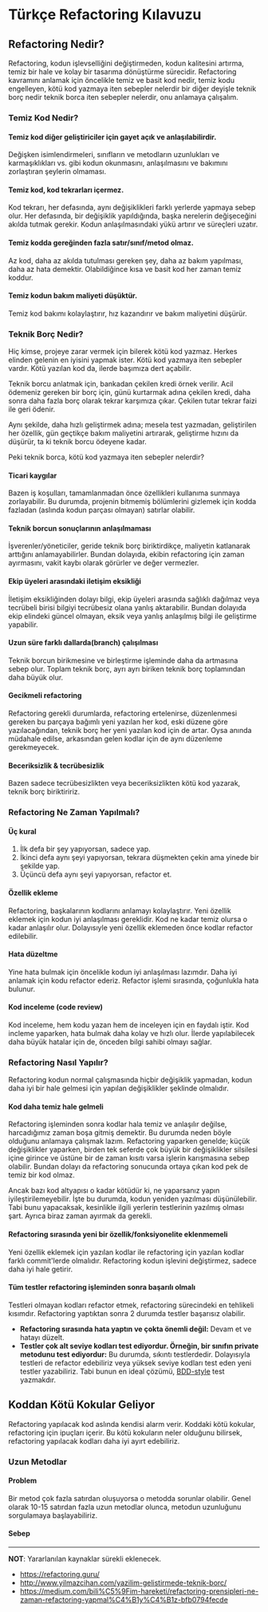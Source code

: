 # Türkçe Refactoring Kılavuzu

## Refactoring Nedir?

Refactoring, kodun işlevselliğini değiştirmeden, kodun kalitesini artırma, temiz bir hale ve kolay bir tasarıma dönüştürme sürecidir. Refactoring kavramını anlamak için öncelikle temiz ve basit kod nedir, temiz kodu engelleyen, kötü kod yazmaya iten sebepler nelerdir bir diğer deyişle teknik borç nedir teknik borca iten sebepler nelerdir, onu anlamaya çalışalım.

### Temiz Kod Nedir?

#### Temiz kod diğer geliştiriciler için gayet açık ve anlaşılabilirdir. 

Değişken isimlendirmeleri, sınıfların ve metodların uzunlukları ve karmaşıklıkları vs. gibi kodun okunmasını, anlaşılmasını ve bakımını zorlaştıran şeylerin olmaması.

#### Temiz kod, kod tekrarları içermez.

Kod tekrarı, her defasında, aynı değişiklikleri farklı yerlerde yapmaya sebep olur. Her defasında, bir değişiklik yapıldığında, başka nerelerin değişeceğini akılda tutmak gerekir. Kodun anlaşılmasındaki yükü artırır ve süreçleri uzatır.

#### Temiz kodda gereğinden fazla satır/sınıf/metod olmaz.

Az kod, daha az akılda tutulması gereken şey, daha az bakım yapılması, daha az hata demektir. Olabildiğince kısa ve basit kod her zaman temiz koddur.

#### Temiz kodun bakım maliyeti düşüktür.

Temiz kod bakımı kolaylaştırır, hız kazandırır ve bakım maliyetini düşürür.

### Teknik Borç Nedir?

Hiç kimse, projeye zarar vermek için bilerek kötü kod yazmaz. Herkes elinden gelenin en iyisini yapmak ister. Kötü kod yazmaya iten sebepler vardır. Kötü yazılan kod da, ilerde başımıza dert açabilir.

Teknik borcu anlatmak için, bankadan çekilen kredi örnek verilir. Acil ödemeniz gereken bir borç için, günü kurtarmak adına çekilen kredi, daha sonra daha fazla borç olarak tekrar karşımıza çıkar. Çekilen tutar tekrar faizi ile geri ödenir. 

Aynı şekilde, daha hızlı geliştirmek adına; mesela test yazmadan, geliştirilen her özellik, gün geçtikçe bakım maliyetini artırarak, geliştirme hızını da düşürür, ta ki teknik borcu ödeyene kadar.

Peki teknik borca, kötü kod yazmaya iten sebepler nelerdir?

#### Ticari kaygılar

Bazen iş koşulları, tamamlanmadan önce özellikleri kullanıma sunmaya zorlayabilir. Bu durumda, projenin bitmemiş bölümlerini gizlemek için kodda fazladan (aslında kodun parçası olmayan) satırlar olabilir.

#### Teknik borcun sonuçlarının anlaşılmaması

İşverenler/yöneticiler, geride teknik borç biriktirdikçe, maliyetin katlanarak arttığını anlamayabilirler. Bundan dolayıda, ekibin refactoring için zaman ayırmasını, vakit kaybı olarak görürler ve değer vermezler.


#### Ekip üyeleri arasındaki iletişim eksikliği 

İletişim eksikliğinden dolayı bilgi, ekip üyeleri arasında sağlıklı dağılmaz veya tecrübeli birisi bilgiyi tecrübesiz olana yanlış aktarabilir. Bundan dolayıda ekip elindeki güncel olmayan, eksik veya yanlış anlaşılmış bilgi ile geliştirme yapabilir. 

#### Uzun süre farklı dallarda(branch) çalışılması

Teknik borcun birikmesine ve birleştirme işleminde daha da artmasına sebep olur. Toplam teknik borç, ayrı ayrı biriken teknik borç toplamından daha büyük olur.

#### Gecikmeli refactoring 

Refactoring gerekli durumlarda, refactoring ertelenirse, düzenlenmesi gereken bu parçaya bağımlı yeni yazılan her kod, eski düzene göre yazılacağından, teknik borç her yeni yazılan kod için de artar. Oysa anında müdahale edilse, arkasından gelen kodlar için de aynı düzenleme gerekmeyecek.

#### Beceriksizlik & tecrübesizlik

Bazen sadece tecrübesizlikten veya beceriksizlikten kötü kod yazarak, teknik borç biriktiririz.

### Refactoring Ne Zaman Yapılmalı?

#### Üç kural

1. İlk defa bir şey yapıyorsan, sadece yap.
2. İkinci defa aynı şeyi yapıyorsan, tekrara düşmekten çekin ama yinede bir şekilde yap.
3. Üçüncü defa aynı şeyi yapıyorsan, refactor et.

#### Özellik ekleme

Refactoring, başkalarının kodlarını anlamayı kolaylaştırır. Yeni özellik eklemek için kodun iyi anlaşılması gereklidir. Kod ne kadar temiz olursa o kadar anlaşılır olur. Dolayısıyle yeni özellik eklemeden önce kodlar refactor edilebilir.

#### Hata düzeltme

Yine hata bulmak için öncelikle kodun iyi anlaşılması lazımdır. Daha iyi anlamak için kodu refactor ederiz. Refactor işlemi sırasında, çoğunlukla hata bulunur. 

#### Kod inceleme (code review)

Kod inceleme, hem kodu yazan hem de inceleyen için en faydalı iştir. Kod incleme yaparken, hata bulmak daha kolay ve hızlı olur. İlerde yapılabilecek daha büyük hatalar için de, önceden bilgi sahibi olmayı sağlar.

### Refactoring Nasıl Yapılır?

Refactoring kodun normal çalışmasında hiçbir değişiklik yapmadan, kodun daha iyi bir hale gelmesi için yapılan değişiklikler şeklinde olmalıdır.

#### Kod daha temiz hale gelmeli

Refactoring işleminden sonra kodlar hala temiz ve anlaşılır değilse, harcadığımız zaman boşa gitmiş demektir. Bu durumda neden böyle olduğunu anlamaya çalışmak lazım. Refactoring yaparken genelde; küçük değişiklikler yaparken, birden tek seferde çok büyük bir değişiklikler silsilesi içine girince ve üstüne bir de zaman kısıtı varsa işlerin karışmasına sebep olabilir. Bundan dolayı da refactoring sonucunda ortaya çıkan kod pek de temiz bir kod olmaz.

Ancak bazı kod altyapısı o kadar kötüdür ki, ne yaparsanız yapın iyileştirilemeyebilir. İşte bu durumda, kodun yeniden yazılması düşünülebilir. Tabi bunu yapacaksak, kesinlikle ilgili yerlerin testlerinin yazılmış olması şart. Ayrıca biraz zaman ayırmak da gerekli.

#### Refactoring sırasında yeni bir özellik/fonksiyonelite eklenmemeli

Yeni özellik eklemek için yazılan kodlar ile refactoring için yazılan kodlar farklı commit'lerde olmalıdır. Refactoring kodun işlevini değiştirmez, sadece daha iyi hale getirir.

#### Tüm testler refactoring işleminden sonra başarılı olmalı

Testleri olmayan kodları refactor etmek, refactoring sürecindeki en tehlikeli kısımdır. Refactoring yaptıktan sonra 2 durumda testler başarısız olabilir.

- **Refactoring sırasında hata yaptın ve çokta önemli değil:** Devam et ve hatayı düzelt.
- **Testler çok alt seviye kodları test ediyordur. Örneğin, bir sınıfın private metodunu test ediyordur:** Bu durumda, sıkıntı testlerdedir. Dolayısıyla testleri de refactor edebiliriz veya yüksek seviye kodları test eden yeni testler yazabiliriz. Tabi bunun en ideal çözümü, [BDD-style](https://en.wikipedia.org/wiki/Behavior-driven_development) test yazmakdır.

## Koddan Kötü Kokular Geliyor

Refactoring yapılacak kod aslında kendisi alarm verir. Koddaki kötü kokular, refactoring için ipuçları içerir. Bu kötü kokuların neler olduğunu bilirsek, refactoring yapılacak kodları daha iyi ayırt edebiliriz.

### Uzun Metodlar

#### Problem

Bir metod çok fazla satırdan oluşuyorsa o metodda sorunlar olabilir. Genel olarak 10-15 satırdan fazla uzun metodlar olunca, metodun uzunluğunu sorgulamaya başlayabiliriz.

#### Sebep



---

**NOT**: Yararlanılan kaynaklar sürekli eklenecek. 

- https://refactoring.guru/
- http://www.yilmazcihan.com/yazilim-gelistirmede-teknik-borc/
- https://medium.com/bili%C5%9Fim-hareketi/refactoring-prensipleri-ne-zaman-refactoring-yapmal%C4%B1y%C4%B1z-bfb0794fecde
